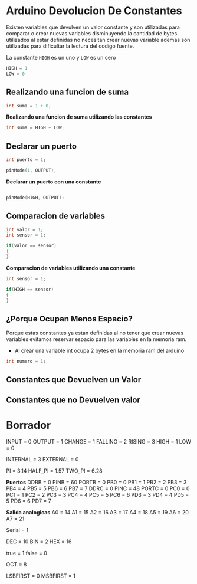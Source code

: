 # Arduino Devolucion De Constantes

Existen variables que devulven un valor constante y son utilizadas para comparar o crear nuevas variables disminuyendo la cantidad de bytes utilizados al estar definidas no necesitan crear nuevas variable ademas son utilizadas para dificultar la lectura del codigo fuente. 

La constante ```HIGH``` es un uno y ```LOW``` es un cero

``` c++
HIGH = 1
LOW = 0 
```

## Realizando una funcion de suma

``` c++
int suma = 1 + 0;
``` 

**Realizando una funcion de suma utilizando las constantes**

```c++
int suma = HIGH + LOW;
``` 

## Declarar un puerto

```c++
int puerto = 1;

pinMode(1, OUTPUT);

``` 

**Declarar un puerto con una constante**

```c++

pinMode(HIGH, OUTPUT);

```

## Comparacion de variables
```c++
int valor = 1;
int sensor = 1;

if(valor == sensor)
{
}

```

**Comparacion de variables utilizando una constante**
```c++
int sensor = 1;

if(HIGH == sensor)
{
}

```

## ¿Porque Ocupan Menos Espacio?
Porque estas constantes ya estan definidas al no tener que crear nuevas variables evitamos reservar espacio para las variables en la memoria ram.

* Al crear una variable int ocupa 2 bytes en la memoria ram del arduino
```c++
int numero = 1;
```

## Constantes que Devuelven un Valor

## Constantes que no Devuelven valor


# Borrador

INPUT = 0
OUTPUT = 1
CHANGE = 1 
FALLING = 2
RISING = 3
HIGH = 1
LOW = 0 

INTERNAL = 3
EXTERNAL = 0

PI = 3.14
HALF_PI = 1.57
TWO_PI = 6.28

**Puertos**
DDRB = 0
PINB = 60
PORTB = 0
PB0 = 0
PB1 = 1
PB2 = 2
PB3 = 3
PB4 = 4
PB5 = 5
PB6 = 6
PB7 = 7 
DDRC = 0
PINC = 48
PORTC = 0
PC0 = 0
PC1 = 1
PC2 = 2
PC3 = 3
PC4 = 4
PC5 = 5
PC6 = 6
PD3 = 3
PD4 = 4
PD5 = 5
PD6 = 6
PD7 = 7

**Salida analogicas**
A0 = 14
A1 = 15
A2 = 16
A3 = 17
A4 = 18
A5 = 19
A6 = 20
A7 = 21

Serial = 1

DEC = 10
BIN = 2
HEX = 16

true = 1
false = 0

OCT = 8

LSBFIRST = 0
MSBFIRST = 1







